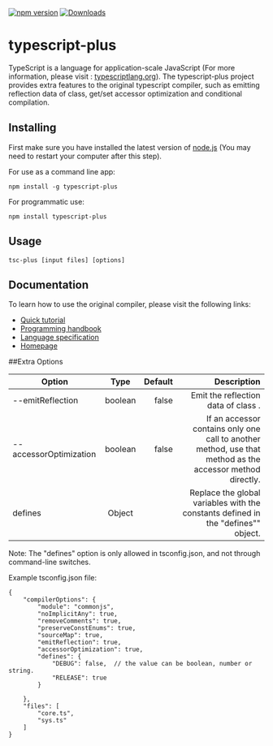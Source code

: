 [![npm version](https://badge.fury.io/js/typescript.svg)](https://www.npmjs.com/package/typescript-plus)
[![Downloads](https://img.shields.io/npm/dm/TypeScript.svg)](https://www.npmjs.com/package/typescript-plus)

# typescript-plus



TypeScript is a language for application-scale JavaScript (For more information, please visit : [typescriptlang.org](http://www.typescriptlang.org/)). The typescript-plus project provides extra features to the original typescript compiler, such as emitting reflection data of class, get/set accessor optimization and conditional compilation.

## Installing

First make sure you have installed the latest version of [node.js](http://nodejs.org/)
(You may need to restart your computer after this step).

For use as a command line app:

```
npm install -g typescript-plus
```

For programmatic use:

```
npm install typescript-plus
```

## Usage

```
tsc-plus [input files] [options]
```


## Documentation

To learn how to use the original compiler, please visit the following links:

*  [Quick tutorial](http://www.typescriptlang.org/Tutorial)
*  [Programming handbook](http://www.typescriptlang.org/Handbook)
*  [Language specification](https://github.com/Microsoft/TypeScript/blob/master/doc/spec.md)
*  [Homepage](http://www.typescriptlang.org/)

##Extra Options

| Option                 | Type    | Default | Description                                        |
| ---------------------- |:-------:| -------:| --------------------------------------------------:|
| --emitReflection       | boolean | false   | Emit the reflection data of class .                |
| --accessorOptimization | boolean | false   | If an accessor contains only one call to another method, use that method as the accessor method directly.|
| defines                | Object  |         | Replace the global variables with the constants defined in the "defines"" object. |

Note: The "defines" option is only allowed in tsconfig.json, and not through command-line switches.

Example tsconfig.json file:

```
{
    "compilerOptions": {
        "module": "commonjs",
        "noImplicitAny": true,
        "removeComments": true,
        "preserveConstEnums": true,
        "sourceMap": true,
        "emitReflection": true,
        "accessorOptimization": true,
        "defines": {
            "DEBUG": false,  // the value can be boolean, number or string.
            "RELEASE": true
        }

    },  
    "files": [
        "core.ts",
        "sys.ts"
    ]  
}

```